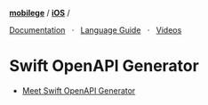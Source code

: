 [**mobilege**](https://github.com/mobilege/mobilege.github.io/blob/master/README.md) / 
[**iOS**](https://github.com/mobilege/ios-development/blob/master/README.md) / 

[Documentation](https://developer.apple.com/documentation) &nbsp; · &nbsp;
[Language Guide](https://docs.swift.org/swift-book/LanguageGuide/TheBasics.html) &nbsp; · &nbsp;
[Videos](https://developer.apple.com/videos/)

#  Swift OpenAPI Generator

- [Meet Swift OpenAPI Generator](https://developer.apple.com/videos/play/wwdc2023/10171/)

